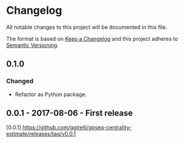 # Changelog
All notable changes to this project will be documented in this file.

The format is based on [Keep a Changelog](http://keepachangelog.com/en/1.0.0/)
and this project adheres to [Semantic Versioning](http://semver.org/spec/v2.0.0.html).



## 0.1.0
### Changed
- Refactor as Python package.



## 0.0.1 - 2017-08-06 - First release



[0.0.1] https://github.com/ggirelli/gpseq-centrality-estimate/releases/tag/v0.0.1  
